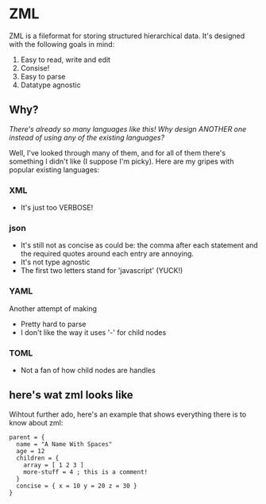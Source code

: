 # ZML
ZML is a fileformat for storing structured hierarchical data. It's designed with the following goals in mind:
1. Easy to read, write and edit
2. Consise!
3. Easy to parse
4. Datatype agnostic

## Why?
*There's already so many languages like this! Why design ANOTHER one instead of using any of the existing languages?*

Well, I've looked through many of them, and for all of them there's something I didn't like (I suppose I'm picky). Here are my gripes with popular existing languages:
### XML
* It's just too VERBOSE!

### json
* It's still not as concise as could be: the comma after each statement and the required quotes around each entry are annoying.
* It's not type agnostic
* The first two letters stand for 'javascript' (YUCK!)

### YAML
Another attempt of making 
* Pretty hard to parse
* I don't like the way it uses '-' for child nodes

### TOML
* Not a fan of how child nodes are handles

## here's wat zml looks like
Wihtout further ado, here's an example that shows everything there is to know about zml:
```
parent = {
  name = "A Name With Spaces"
  age = 12
  children = {
    array = [ 1 2 3 ]
    more-stuff = 4 ; this is a comment!
  }
  concise = { x = 10 y = 20 z = 30 }
}
```
  
